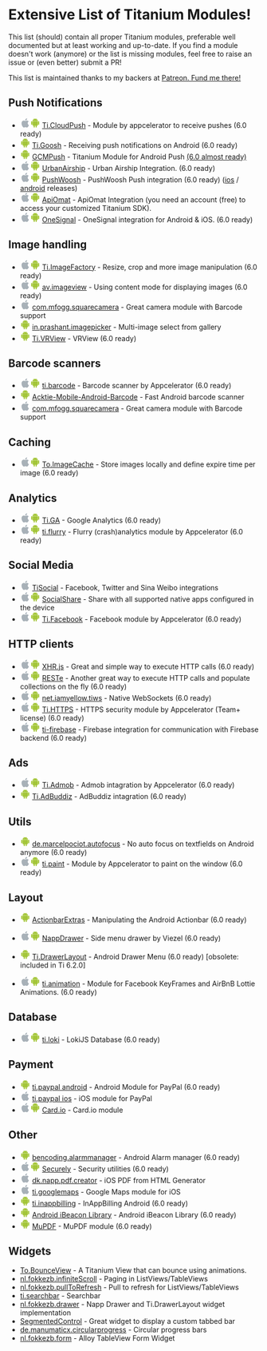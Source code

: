 # Extensive List of Titanium Modules!
This list (should) contain all proper Titanium modules, preferable well documented but at least working and up-to-date. If you find a module doesn't work (anymore) or the list is missing modules, feel free to raise an issue or (even better) submit a PR!

This list is maintained thanks to my backers at [Patreon. Fund me there!](https://www.patreon.com/wraldpyk)

## Push Notifications
- <img src="/images/ios.png" width="20"><img src="/images/android.png" width="20"> [Ti.CloudPush](http://docs.appcelerator.com/platform/latest/#!/api/Modules.CloudPush) - Module by appcelerator to receive pushes (6.0 ready)
- <img src="/images/android.png" width="20"> [Ti.Goosh](https://github.com/caffeinalab/ti.goosh) - Receiving push notifications on Android (6.0 ready)
- <img src="/images/android.png" width="20"> [GCMPush](https://github.com/morinel/gcmpush) - Titanium Module for Android Push [(6.0 almost ready)](https://github.com/morinel/gcmpush/issues/54)
- <img src="/images/ios.png" width="20"><img src="/images/android.png" width="20"> [UrbanAirship](https://bintray.com/urbanairship/titanium/titanium-module#) - Urban Airship Integration. (6.0 ready)
- <img src="/images/ios.png" width="20"><img src="/images/android.png" width="20"> [PushWoosh](https://github.com/Pushwoosh/pushwoosh-appcelerator-titanium) - PushWoosh Push integration (6.0 ready) ([ios](https://github.com/Pushwoosh/pushwoosh-ios-sdk/releases) / [android](https://github.com/Pushwoosh/pushwoosh-android-sdk/releases) releases)
- <img src="/images/ios.png" width="20"><img src="/images/android.png" width="20"> [ApiOmat](https://web.apiomat.org/dashboard/sdk/index/_selLang/TITANIUM) - ApiOmat Integration (you need an account (free) to access your customized Titanium SDK).
- <img src="/images/ios.png" width="20"><img src="/images/android.png" width="20"> [OneSignal](https://github.com/williamrijksen/com.williamrijksen.onesignal) - OneSignal integration for Android & iOS. (6.0 ready)


## Image handling
- <img src="/images/ios.png" width="20"><img src="/images/android.png" width="20"> [Ti.ImageFactory](https://github.com/appcelerator-modules/ti.imagefactory) - Resize, crop and more image manipulation (6.0 ready)
- <img src="/images/ios.png" width="20"><img src="/images/android.png" width="20"> [av.imageview](https://github.com/AndreaVitale/imageview) - Using content mode for displaying images (6.0 ready)
- <img src="/images/ios.png" width="20"> [com.mfogg.squarecamera](https://github.com/mikefogg/squarecamera) - Great camera module with Barcode support
- <img src="/images/android.png" width="20"> [in.prashant.imagepicker](https://github.com/prashantsaini1/titanium-android-imagepicker) - Multi-image select from gallery 
- <img src="/images/android.png" width="20"> [Ti.VRView](https://github.com/AppWerft/Ti.VRview) - VRView (6.0 ready)

## Barcode scanners
- <img src="/images/ios.png" width="20"><img src="/images/android.png" width="20"> [ti.barcode](https://github.com/appcelerator-archive/ti.barcode) - Barcode scanner by Appcelerator (6.0 ready)
- <img src="/images/android.png" width="20"> [Acktie-Mobile-Android-Barcode](https://github.com/acktie/Acktie-Mobile-Android-Barcode) - Fast Android barcode scanner
- <img src="/images/ios.png" width="20"> [com.mfogg.squarecamera](https://github.com/mikefogg/squarecamera) - Great camera module with Barcode support

## Caching
- <img src="/images/ios.png" width="20"><img src="/images/android.png" width="20"> [To.ImageCache](https://github.com/Topener/To.ImageCache) - Store images locally and define expire time per image (6.0 ready)

## Analytics
- <img src="/images/ios.png" width="20"><img src="/images/android.png" width="20"> [Ti.GA](https://github.com/benbahrenburg/Ti.GA) - Google Analytics (6.0 ready)
- <img src="/images/ios.png" width="20"><img src="/images/android.png" width="20"> [ti.flurry](https://github.com/appcelerator-archive/ti.flurry) - Flurry (crash)analytics module by Appcelerator (6.0 ready)

## Social Media
- <img src="/images/ios.png" width="20"> [TiSocial](https://github.com/viezel/TiSocial.Framework) - Facebook, Twitter and Sina Weibo integrations
- <img src="/images/ios.png" width="20"><img src="/images/android.png" width="20"> [SocialShare](https://github.com/ricardoalcocer/socialshare) - Share with all supported native apps configured in the device
- <img src="/images/ios.png" width="20"><img src="/images/android.png" width="20"> [Ti.Facebook](http://docs.appcelerator.com/platform/latest/#!/api/Modules.Facebook) - Facebook module by Appcelerator (6.0 ready)

## HTTP clients
- <img src="/images/ios.png" width="20"><img src="/images/android.png" width="20"> [XHR.js](https://github.com/raulriera/XHR) - Great and simple way to execute HTTP calls (6.0 ready)
- <img src="/images/ios.png" width="20"><img src="/images/android.png" width="20"> [RESTe](https://github.com/jasonkneen/RESTe) - Another great way to execute HTTP calls and populate collections on the fly (6.0 ready)
- <img src="/images/ios.png" width="20"><img src="/images/android.png" width="20"> [net.iamyellow.tiws](https://github.com/omorandi/tiws) - Native WebSockets (6.0 ready)
- <img src="/images/ios.png" width="20"><img src="/images/android.png" width="20"> [Ti.HTTPS](http://docs.appcelerator.com/platform/latest/#!/api/Modules.Https) - HTTPS security module by Appcelerator (Team+ license) (6.0 ready)
- <img src="/images/ios.png" width="20"><img src="/images/android.png" width="20"> [ti-firebase](https://github.com/chrisribe/ti-firebase) - Firebase integration for communication with Firebase backend (6.0 ready)

## Ads
- <img src="/images/ios.png" width="20"><img src="/images/android.png" width="20"> [Ti.Admob](https://github.com/appcelerator-modules/ti.admob) - Admob intagration by Appcelerator (6.0 ready)
- <img src="/images/android.png" width="20"> [Ti.AdBuddiz](https://github.com/m1ga/tiadbuddiz) - AdBuddiz intagration (6.0 ready)

## Utils
- <img src="/images/android.png" width="20"> [de.marcelpociot.autofocus](https://github.com/mpociot/TiAndroidAutofocus) - No auto focus on textfields on Android anymore (6.0 ready)
- <img src="/images/ios.png" width="20"><img src="/images/android.png" width="20"> [ti.paint](https://github.com/appcelerator-archive/ti.paint) - Module by Appcelerator to paint on the window (6.0 ready)

## Layout
- <img src="/images/android.png" width="20"> [ActionbarExtras](https://github.com/ricardoalcocer/actionbarextras) - Manipulating the Android Actionbar (6.0 ready)
- <img src="/images/ios.png" width="20"><img src="/images/android.png" width="20"> [NappDrawer](https://github.com/viezel/NappDrawer) - Side menu drawer by Viezel (6.0 ready)
- <img src="/images/android.png" width="20"> [Ti.DrawerLayout](https://github.com/manumaticx/Ti.DrawerLayout) - Android Drawer Menu (6.0 ready) [obsolete: included in Ti 6.2.0]

- <img src="/images/ios.png" width="20"><img src="/images/android.png" width="20"> [ti.animation](https://github.com/m1ga/ti.animation) - Module for Facebook KeyFrames and AirBnB Lottie Animations. (6.0 ready)

## Database
- <img src="/images/ios.png" width="20"><img src="/images/android.png" width="20"> [ti.loki](https://github.com/ianko/ti-loki) - LokiJS Database (6.0 ready)

## Payment
- <img src="/images/android.png" width="20"> [ti.paypal android](https://github.com/AppWerft/Ti.Paypal) - Android Module for PayPal (6.0 ready)
- <img src="/images/ios.png" width="20"> [ti.paypal ios](https://github.com/hansemannn/ti.paypal) - iOS module for PayPal
- <img src="/images/ios.png" width="20"><img src="/images/android.png" width="20"> [Card.io](https://github.com/arskinner/Appcelerator-CardIO) - Card.io module

## Other

- <img src="/images/android.png" width="20"> [bencoding.alarmmanager](https://github.com/benbahrenburg/benCoding.AlarmManager) - Android Alarm manager (6.0 ready)
- <img src="/images/ios.png" width="20"><img src="/images/android.png" width="20"> [Securely](https://github.com/benbahrenburg/Securely) - Security utilities (6.0 ready)
- <img src="/images/ios.png" width="20"> [dk.napp.pdf.creator](https://github.com/viezel/NappPDFCreator) - iOS PDF from HTML Generator
- <img src="/images/ios.png" width="20"> [ti.googlemaps](https://github.com/hansemannn/ti.googlemaps) - Google Maps module for iOS
- <img src="/images/android.png" width="20"> [ti.inappbilling](https://github.com/appcelerator-archive/ti.inappbilling) - InAppBilling Android (6.0 ready)
- <img src="/images/android.png" width="20"> [Android iBeacon Library](https://github.com/jamesfalkner/liferay-android-beacons) - Android iBeacon Library (6.0 ready)
- <img src="/images/android.png" width="20"> [MuPDF](https://github.com/manojdcoder/titanium-mupdf) - MuPDF module (6.0 ready)

## Widgets
- [To.BounceView](https://github.com/Topener/To.BounceView) - A Titanium View that can bounce using animations.
- [nl.fokkezb.infiniteScroll](https://github.com/Topener/nl.fokkezb.infiniteScroll) - Paging in ListViews/TableViews
- [nl.fokkezb.pullToRefresh](https://github.com/Topener/nl.fokkezb.pullToRefresh) - Pull to refresh for ListViews/TableViews
- [ti.searchbar](https://github.com/caffeinalab/ti.searchbar) - Searchbar
- [nl.fokkezb.drawer](https://github.com/FokkeZB/nl.fokkezb.drawer) - Napp Drawer and Ti.DrawerLayout widget implementation
- [SegmentedControl](https://github.com/skypanther/SegmentedControl) - Great widget to display a custom tabbed bar
- [de.manumaticx.circularprogress](https://github.com/manumaticx/circularprogress) - Circular progress bars
- [nl.fokkezb.form](https://github.com/FokkeZB/nl.fokkezb.form) - Alloy TableView Form Widget
